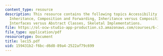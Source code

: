 ```yaml
---
content_type: resource
description: This resource contains the following topics Accessibility, Dangers of
  Inheritance, Composition and Forwarding, Inheritance versus Composition/Forwarding,
  Interfaces versus Abstract Classes, Skeletal Implementations.
file: https://ol-ocw-studio-app-production.s3.amazonaws.com/courses/6-170-laboratory-in-software-engineering-fall-2005/159431b2f6bcd6d889a42522af79c699_lec15.pdf
file_type: application/pdf
resourcetype: Document
title: lec15.pdf
uid: 159431b2-f6bc-d6d8-89a4-2522af79c699
---
```

